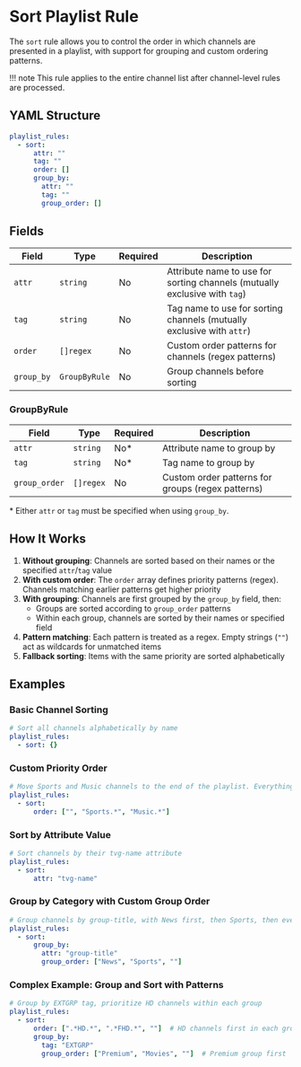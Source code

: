 # Sort Playlist Rule

The `sort` rule allows you to control the order in which channels are presented in a playlist, with support for grouping
and custom ordering patterns.

!!! note
    This rule applies to the entire channel list after channel-level rules are processed.

## YAML Structure

```yaml
playlist_rules:
  - sort:
      attr: ""
      tag: ""
      order: []
      group_by:
        attr: ""
        tag: ""
        group_order: []
```

## Fields

| Field      | Type          | Required | Description                                                                |
|------------|---------------|----------|----------------------------------------------------------------------------|
| `attr`     | `string`      | No       | Attribute name to use for sorting channels (mutually exclusive with `tag`) |
| `tag`      | `string`      | No       | Tag name to use for sorting channels (mutually exclusive with `attr`)      |
| `order`    | `[]regex`     | No       | Custom order patterns for channels (regex patterns)                        |
| `group_by` | `GroupByRule` | No       | Group channels before sorting                                              |

### GroupByRule

| Field         | Type      | Required | Description                                       |
|---------------|-----------|----------|---------------------------------------------------|
| `attr`        | `string`  | No*      | Attribute name to group by                        |
| `tag`         | `string`  | No*      | Tag name to group by                              |
| `group_order` | `[]regex` | No       | Custom order patterns for groups (regex patterns) |

\* Either `attr` or `tag` must be specified when using `group_by`.

## How It Works

1. **Without grouping**: Channels are sorted based on their names or the specified `attr`/`tag` value
2. **With custom order**: The `order` array defines priority patterns (regex). Channels matching earlier patterns get
   higher priority
3. **With grouping**: Channels are first grouped by the `group_by` field, then:
    - Groups are sorted according to `group_order` patterns
    - Within each group, channels are sorted by their names or specified field
4. **Pattern matching**: Each pattern is treated as a regex. Empty strings (`""`) act as wildcards for unmatched items
5. **Fallback sorting**: Items with the same priority are sorted alphabetically

## Examples

### Basic Channel Sorting

```yaml
# Sort all channels alphabetically by name
playlist_rules:
  - sort: {}
```

### Custom Priority Order

```yaml
# Move Sports and Music channels to the end of the playlist. Everything else is sorted alphabetically.
playlist_rules:
  - sort:
      order: ["", "Sports.*", "Music.*"]
```

### Sort by Attribute Value

```yaml
# Sort channels by their tvg-name attribute
playlist_rules:
  - sort:
      attr: "tvg-name"
```

### Group by Category with Custom Group Order

```yaml
# Group channels by group-title, with News first, then Sports, then everything else
playlist_rules:
  - sort:
      group_by:
        attr: "group-title"
        group_order: ["News", "Sports", ""]
```

### Complex Example: Group and Sort with Patterns

```yaml
# Group by EXTGRP tag, prioritize HD channels within each group
playlist_rules:
  - sort:
      order: [".*HD.*", ".*FHD.*", ""]  # HD channels first in each group
      group_by:
        tag: "EXTGRP"
        group_order: ["Premium", "Movies", ""]  # Premium group first
```
